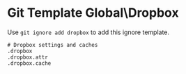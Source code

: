 Git Template Global\Dropbox
===

Use `git ignore add dropbox` to add this ignore template.

```
# Dropbox settings and caches
.dropbox
.dropbox.attr
.dropbox.cache
```
